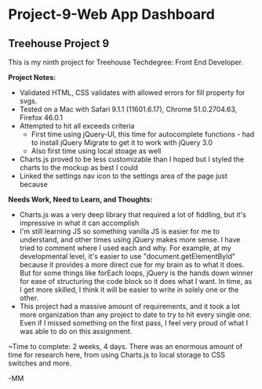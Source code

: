 # Project-9-Web App Dashboard
Treehouse Project 9
----
This is my ninth project for Treehouse Techdegree: Front End Developer.

**Project Notes:**
* Validated HTML, CSS validates with allowed errors for fill property for svgs.
* Tested on a Mac with Safari 9.1.1 (11601.6.17), Chrome 51.0.2704.63, Firefox 46.0.1
* Attempted to hit all exceeds criteria
  * First time using jQuery-UI, this time for autocomplete functions - had to install jQuery Migrate to get it to work with jQuery 3.0
  * Also first time using local stoage as well
* Charts.js proved to be less customizable than I hoped but I styled the charts to the mockup as best I could
* Linked the settings nav icon to the settings area of the page just because

**Needs Work, Need to Learn, and Thoughts:**
* Charts.js was a very deep library that required a lot of fiddling, but it's impressive in what it can accomplish
* I'm still learning JS so something vanilla JS is easier for me to understand, and other times using jQuery makes more sense. I
  have tried to comment where I used each and why. For example, at my developmental level, it's easier to use "document.getElementById"
  because it provides a more direct cue for my brain as to what it does. But for some things like forEach loops, jQuery is the hands
  down winner for ease of structuring the code block so it does what I want. In time, as I get more skilled, I think it will be easier to
  write in solely one or the other.
* This project had a massive amount of requirements, and it took a lot more organization than any project to date to try to hit every
  single one. Even if I missed something on the first pass, I feel very proud of what I was able to do on this assignment.

~Time to complete: 2 weeks, 4 days. There was an enormous amount of time for research here, from using Charts.js to local storage to
  CSS switches and more. 

-MM
